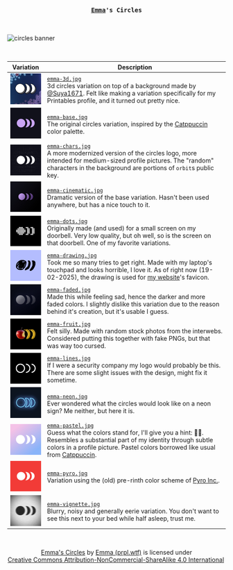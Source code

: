 <h3 align="center">
  <code><a href="https://prpl.wtf">Emma</a>'s Circles</code>
</h3>

<br>

![circles banner](https://github.com/user-attachments/assets/137e586b-ca2c-41ec-8dc2-057fabb41648)

<br>

| Variation                                   | Description                                                                                                                                                                                                                                                                 |
| ------------------------------------------- | --------------------------------------------------------------------------------------------------------------------------------------------------------------------------------------------------------------------------------------------------------------------------- |
| <img src="./emma-3d.jpg" width="96">        | [`emma-3d.jpg`](./emma-3d.jpg) <br> 3d circles variation on top of a background made by [@Suya1671](https://github.com/Suya1671). Felt like making a variation specifically for my Printables profile, and it turned out pretty nice.                                       |
| <img src="./emma-base.jpg" width="96">      | [`emma-base.jpg`](./emma-base.jpg) <br> The original circles variation, inspired by the [Catppuccin](https://catppuccin.com) color palette.                                                                                                                                 |
| <img src="./emma-chars.jpg" width="96">     | [`emma-chars.jpg`](./emma-chars.jpg) <br> A more modernized version of the circles logo, more intended for medium-sized profile pictures. The "random" characters in the background are portions of `orbit`s public key.                                                    |
| <img src="./emma-cinematic.jpg" width="96"> | [`emma-cinematic.jpg`](./emma-cinematic.jpg) <br> Dramatic version of the base variation. Hasn't been used anywhere, but has a nice touch to it.                                                                                                                            |
| <img src="./emma-dots.jpg" width="96">      | [`emma-dots.jpg`](./emma-dots.jpg) <br> Originally made (and used) for a small screen on my doorbell. Very low quality, but oh well, so is the screen on that doorbell. One of my favorite variations.                                                                      |
| <img src="./emma-drawing.jpg" width="96">   | [`emma-drawing.jpg`](./emma-drawing.jpg) <br> Took me so many tries to get right. Made with my laptop's touchpad and looks horrible, I love it. As of right now (19-02-2025), the drawing is used for [my website](https://prpl.wtf)'s favicon.                             |
| <img src="./emma-faded.jpg" width="96">     | [`emma-faded.jpg`](./emma-faded.jpg) <br> Made this while feeling sad, hence the darker and more faded colors. I slightly dislike this variation due to the reason behind it's creation, but it's usable I guess.                                                           |
| <img src="./emma-fruit.jpg" width="96">     | [`emma-fruit.jpg`](./emma-fruit.jpg) <br> Felt silly. Made with random stock photos from the interwebs. Considered putting this together with fake PNGs, but that was way too cursed.                                                                                       |
| <img src="./emma-lines.jpg" width="96">     | [`emma-lines.jpg`](./emma-lines.jpg) <br> If I were a security company my logo would probably be this. There are some slight issues with the design, might fix it sometime.                                                                                                 |
| <img src="./emma-neon.jpg" width="96">      | [`emma-neon.jpg`](./emma-neon.jpg) <br> Ever wondered what the circles would look like on a neon sign? Me neither, but here it is.                                                                                                                                          |
| <img src="./emma-pastel.jpg" width="96">    | [`emma-pastel.jpg`](./emma-pastel.jpg) <br> Guess what the colors stand for, I'll give you a hint: 🏳️‍⚧️. Resembles a substantial part of my identity through subtle colors in a profile picture. Pastel colors borrowed like usual from [Catppuccin](https://catppuccin.com). |
| <img src="./emma-pyro.jpg" width="96">      | [`emma-pyro.jpg`](./emma-pyro.jpg) <br> Variation using the (old) pre-rinth color scheme of [Pyro Inc.](https://pyro.host).                                                                                                                                                 |
| <img src="./emma-vignette.jpg" width="96">  | [`emma-vignette.jpg`](./emma-vignette.jpg) <br> Blurry, noisy and generally eerie variation. You don't want to see this next to your bed while half asleep, trust me.                                                                                                       |

<br/>

<p xmlns:cc="http://creativecommons.org/ns#" xmlns:dct="http://purl.org/dc/terms/" align="center"><a property="dct:title" rel="cc:attributionURL" href="https://github.com/prplwtf/circles">Emma's Circles</a> by <a rel="cc:attributionURL dct:creator" property="cc:attributionName" href="https://prpl.wtf">Emma (prpl.wtf)</a> is licensed under <a href="https://creativecommons.org/licenses/by-nc-sa/4.0/?ref=chooser-v1" target="_blank" rel="license noopener noreferrer" style="display:inline-block;">Creative Commons Attribution-NonCommercial-ShareAlike 4.0 International<img style="height:22px!important;margin-left:3px;vertical-align:text-bottom;" src="https://mirrors.creativecommons.org/presskit/icons/cc.svg?ref=chooser-v1" alt=""><img style="height:22px!important;margin-left:3px;vertical-align:text-bottom;" src="https://mirrors.creativecommons.org/presskit/icons/by.svg?ref=chooser-v1" alt=""><img style="height:22px!important;margin-left:3px;vertical-align:text-bottom;" src="https://mirrors.creativecommons.org/presskit/icons/nc.svg?ref=chooser-v1" alt=""><img style="height:22px!important;margin-left:3px;vertical-align:text-bottom;" src="https://mirrors.creativecommons.org/presskit/icons/sa.svg?ref=chooser-v1" alt=""></a></p>
